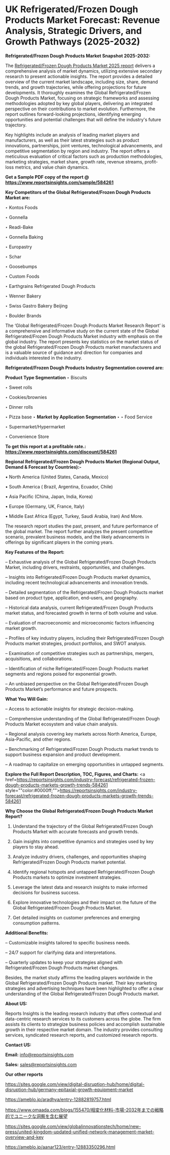 # UK Refrigerated/Frozen Dough Products Market Forecast: Revenue Analysis, Strategic Drivers, and Growth Pathways (2025-2032)

<strong>Refrigerated/Frozen Dough Products Market Snapshot 2025-2032:</strong>

The <a href=https://www.reportsinsights.com/sample/584261>Refrigerated/Frozen Dough Products Market 2025 report</a> delivers a comprehensive analysis of market dynamics, utilizing extensive secondary research to present actionable insights. The report provides a detailed overview of the current market landscape, including size, share, demand trends, and growth trajectories, while offering projections for future developments. It thoroughly examines the Global Refrigerated/Frozen Dough Products Market, focusing on strategic frameworks and assessing methodologies adopted by key global players, delivering an integrated perspective on their contributions to market evolution. Furthermore, the report outlines forward-looking projections, identifying emerging opportunities and potential challenges that will define the industry's future trajectory.

Key highlights include an analysis of leading market players and manufacturers, as well as their latest strategies such as product innovations, partnerships, joint ventures, technological advancements, and competitive segmentation by region and industry. The report offers a meticulous evaluation of critical factors such as production methodologies, marketing strategies, market share, growth rate, revenue streams, profit-loss metrics, and value chain dynamics.

<strong>Get a Sample PDF copy of the report @ <a href=https://www.reportsinsights.com/sample/584261 style=color:#0000ff;>https://www.reportsinsights.com/sample/584261</a></strong>

<strong>Key Competitors of the Global Refrigerated/Frozen Dough Products Market are:</strong>

‣ Kontos Foods

‣ Gonnella

‣ Readi-Bake

‣ Gonnella Baking

‣ Europastry

‣ Schar

‣ Goosebumps

‣ Custom Foods

‣ Earthgrains Refrigerated Dough Products

‣ Wenner Bakery

‣ Swiss Gastro Bakery Beijing

‣ Boulder Brands

The ‘Global Refrigerated/Frozen Dough Products Market Research Report’ is a comprehensive and informative study on the current state of the Global Refrigerated/Frozen Dough Products Market industry with emphasis on the global industry. The report presents key statistics on the market status of the global Refrigerated/Frozen Dough Products market manufacturers and is a valuable source of guidance and direction for companies and individuals interested in the industry.

<strong>Refrigerated/Frozen Dough Products Industry Segmentation covered are:</strong>

<strong>Product Type Segmentation</strong>
‣
Biscuits

‣ Sweet rolls

‣ Cookies/brownies

‣ Dinner rolls

‣ Pizza base
‣ 
<strong>Market by Application Segmentation</strong>
‣
‣  Food Service

‣ Supermarket/Hypermarket

‣ Convenience Store

<strong>To get this report at a profitable rate.: <a href=https://www.reportsinsights.com/discount/584261 style=color:#0000ff;>https://www.reportsinsights.com/discount/584261</a></strong>

<strong>Regional Refrigerated/Frozen Dough Products Market (Regional Output, Demand &amp; Forecast by Countries):-</strong>

• North America (United States, Canada, Mexico)

• South America ( Brazil, Argentina, Ecuador, Chile)

• Asia Pacific (China, Japan, India, Korea)

• Europe (Germany, UK, France, Italy)

• Middle East Africa (Egypt, Turkey, Saudi Arabia, Iran) And More.

The research report studies the past, present, and future performance of the global market. The report further analyzes the present competitive scenario, prevalent business models, and the likely advancements in offerings by significant players in the coming years.

<strong>Key Features of the Report:</strong>

– Exhaustive analysis of the Global Refrigerated/Frozen Dough Products Market, including drivers, restraints, opportunities, and challenges.

– Insights into Refrigerated/Frozen Dough Products market dynamics, including recent technological advancements and innovation trends.

– Detailed segmentation of the Refrigerated/Frozen Dough Products market based on product type, application, end-users, and geography.

– Historical data analysis, current Refrigerated/Frozen Dough Products market status, and forecasted growth in terms of both volume and value.

– Evaluation of macroeconomic and microeconomic factors influencing market growth.

– Profiles of key industry players, including their Refrigerated/Frozen Dough Products market strategies, product portfolios, and SWOT analysis.

– Examination of competitive strategies such as partnerships, mergers, acquisitions, and collaborations.

– Identification of niche Refrigerated/Frozen Dough Products market segments and regions poised for exponential growth.

– An unbiased perspective on the Global Refrigerated/Frozen Dough Products Market’s performance and future prospects.

<strong>What You Will Gain:</strong>

– Access to actionable insights for strategic decision-making.

– Comprehensive understanding of the Global Refrigerated/Frozen Dough Products Market ecosystem and value chain analysis.

– Regional analysis covering key markets across North America, Europe, Asia-Pacific, and other regions.

– Benchmarking of Refrigerated/Frozen Dough Products market trends to support business expansion and product development.

– A roadmap to capitalize on emerging opportunities in untapped segments.

<strong>Explore the Full Report Description, TOC, Figures, and Charts:</strong>
<a href=https://reportsinsights.com/industry-forecast/refrigerated-frozen-dough-products-markets-growth-trends-584261 style=""color:#0000ff;"">https://reportsinsights.com/industry-forecast/refrigerated-frozen-dough-products-markets-growth-trends-584261</a>

<strong>Why Choose the Global Refrigerated/Frozen Dough Products Market Report?</strong>

1. Understand the trajectory of the Global Refrigerated/Frozen Dough Products Market with accurate forecasts and growth trends.

2. Gain insights into competitive dynamics and strategies used by key players to stay ahead.

3. Analyze industry drivers, challenges, and opportunities shaping Refrigerated/Frozen Dough Products market potential.

4. Identify regional hotspots and untapped Refrigerated/Frozen Dough Products markets to optimize investment strategies.

5. Leverage the latest data and research insights to make informed decisions for business success.

6. Explore innovative technologies and their impact on the future of the Global Refrigerated/Frozen Dough Products Market.

7. Get detailed insights on customer preferences and emerging consumption patterns.

<strong>Additional Benefits:</strong>

– Customizable insights tailored to specific business needs.

– 24/7 support for clarifying data and interpretations.

– Quarterly updates to keep your strategies aligned with Refrigerated/Frozen Dough Products market changes.

Besides, the market study affirms the leading players worldwide in the Global Refrigerated/Frozen Dough Products market. Their key marketing strategies and advertising techniques have been highlighted to offer a clear understanding of the Global Refrigerated/Frozen Dough Products market.

<strong><strong>About US</strong>:</strong>

Reports Insights is the leading research industry that offers contextual and data-centric research services to its customers across the globe. The firm assists its clients to strategize business policies and accomplish sustainable growth in their respective market domain. The industry provides consulting services, syndicated research reports, and customized research reports.

<strong>Contact US:</strong>

<p class=><b>Email:</b> <a href=mailto:info@reportsinsights.com>info@reportsinsights.com</a></p>
<p class=><b>Sales:</b> <a href=mailto:sales@reportsinsights.com>sales@reportsinsights.com</a></p>

<strong>Our other reports</strong>

<a href=https://sites.google.com/view/digital-disruption-hub/home/digital-disruption-hub/germany-epitaxial-growth-equipment-market>https://sites.google.com/view/digital-disruption-hub/home/digital-disruption-hub/germany-epitaxial-growth-equipment-market</a>

<a href=https://ameblo.jp/aradhya/entry-12882819757.html>https://ameblo.jp/aradhya/entry-12882819757.html</a>

<a href=https://www.omaada.com/blogs/155470/相変化材料-市場-2032年までの戦略的でユニークな洞察を含む展望>https://www.omaada.com/blogs/155470/相変化材料-市場-2032年までの戦略的でユニークな洞察を含む展望</a>

<a href=https://sites.google.com/view/globalinnovationstech/home/new-press/united-kingdom-updated-unified-network-management-market-overview-and-key>https://sites.google.com/view/globalinnovationstech/home/new-press/united-kingdom-updated-unified-network-management-market-overview-and-key</a>

<a href=https://ameblo.jp/aanar123/entry-12883350296.html>https://ameblo.jp/aanar123/entry-12883350296.html</a>
